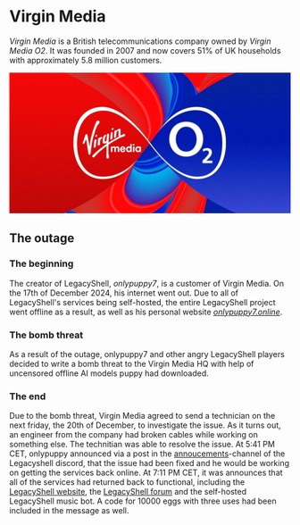 # Virgin Media
*Virgin Media* is a British telecommunications company owned by *Virgin Media O2*. It was founded in 2007 and now covers 51% of UK households with approximately 5.8 million customers.

![Virgin](<VirginMediao2.jpg>)

## The outage
### The beginning
The creator of LegacyShell, *onlypuppy7*, is a customer of Virgin Media. On the 17th of December 2024, his internet went out. Due to all of LegacyShell's services being self-hosted, the entire LegacyShell project went offline as a result, as well as his personal website [*onlypuppy7.online*](https://www.onlypuppy7.online/).

### The bomb threat
As a result of the outage, onlypuppy7 and other angry LegacyShell players decided to write a bomb threat to the Virgin Media HQ with help of uncensored offline AI models puppy had downloaded.

### The end
Due to the bomb threat, Virgin Media agreed to send a technician on the next friday, the 20th of December, to investigate the issue. As it turns out, an engineer from the company had broken cables while working on something else. The technitian was able to resolve the issue.
At 5:41 PM CET, onlypuppy announced via a post in the [annoucements](https://discord.com/channels/1274473018407780393/1274473560433492049/1319706261989621872)-channel of the Legacyshell discord, that the issue had been fixed and he would be working on getting the services back online.
At 7:11 PM CET, it was announces that all of the services had returned back to functional, including the [LegacyShell website](https://www.legacyshell.com), the [LegacyShell forum](https://forum.onlypuppy7.online/viewforum.php?f=6) and the self-hosted LegacyShell music bot. A code for 10000 eggs with three uses had been included in the message as well.
